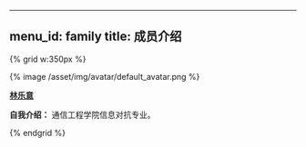 
---
menu_id: family
title: 成员介绍
---

{% grid w:350px %}
<!-- cell -->
{% image /asset/img/avatar/default_avatar.png %}
<!-- cell -->
**[林乐意]()**

**自我介绍：** 通信工程学院信息对抗专业。

{% endgrid %}